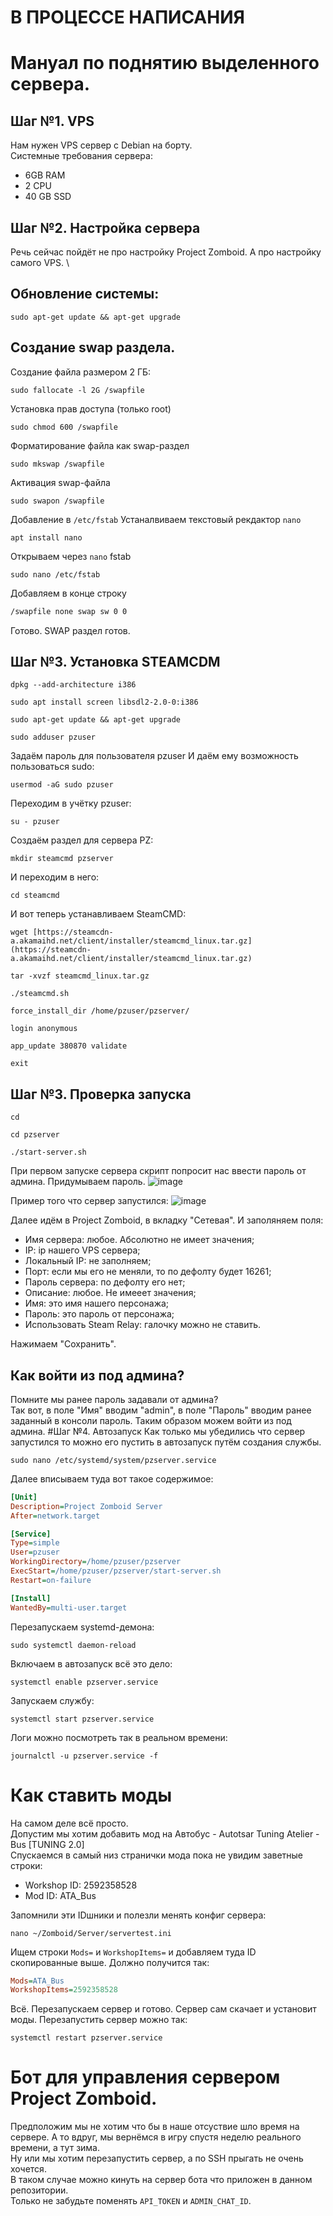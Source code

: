 # В ПРОЦЕССЕ НАПИСАНИЯ

# Мануал по поднятию выделенного сервера.

## Шаг №1. VPS
Нам нужен VPS сервер с Debian на борту. \
Системные требования сервера:
* 6GB RAM
* 2 CPU
* 40 GB SSD

## Шаг №2. Настройка сервера
Речь сейчас пойдёт не про настройку Project Zomboid. А про настройку самого VPS. \

## Обновление системы:
```shell
sudo apt-get update && apt-get upgrade
```
## Создание swap раздела.
Создание файла размером 2 ГБ:
```shell
sudo fallocate -l 2G /swapfile
```
Установка прав доступа (только root)
```shell
sudo chmod 600 /swapfile
```
Форматирование файла как swap-раздел
```shell
sudo mkswap /swapfile
```
Активация swap-файла
```shell
sudo swapon /swapfile
```
Добавление в `/etc/fstab`
Устаналвиваем текстовый рекдактор `nano`
```shell
apt install nano
```
Открываем через `nano` fstab
```shell
sudo nano /etc/fstab
```
Добавляем в конце строку
```txt
/swapfile none swap sw 0 0
```
Готово. SWAP раздел готов.

## Шаг №3. Установка STEAMCDM
```shell
dpkg --add-architecture i386
```
```shell
sudo apt install screen libsdl2-2.0-0:i386
```
```shell
sudo apt-get update && apt-get upgrade
```
```shell
sudo adduser pzuser
```
Задаём пароль для пользователя pzuser
И даём ему возможность пользоваться sudo:
```shell
usermod -aG sudo pzuser
```
Переходим в учётку pzuser:
```shell
su - pzuser
```
Создаём раздел для сервера PZ:
```shell
mkdir steamcmd pzserver
```
И переходим в него:
```shell
cd steamcmd
```
И вот теперь устанавливаем SteamCMD:
```shell
wget [https://steamcdn-a.akamaihd.net/client/installer/steamcmd_linux.tar.gz](https://steamcdn-a.akamaihd.net/client/installer/steamcmd_linux.tar.gz)
```
```shell
tar -xvzf steamcmd_linux.tar.gz
```
```shell
./steamcmd.sh
```
```shell
force_install_dir /home/pzuser/pzserver/
```
```shell
login anonymous
```
```shell
app_update 380870 validate
```
```shell
exit
```
## Шаг №3. Проверка запуска
```shell
cd
```
```shell
cd pzserver
```
```shell
./start-server.sh
```
При первом запуске сервера скрипт попросит нас ввести пароль от админа. Придумываем пароль.
![image](https://github.com/user-attachments/assets/850fe429-025d-4ffb-ad1f-0cbe4b5b8a11)


Пример того что сервер запустился:
![image](https://github.com/user-attachments/assets/007d7a70-29cb-49ee-9e03-ad07abc31ba5)

Далее идём в Project Zomboid, в вкладку "Сетевая". И заполяняем поля:
 * Имя сервера: любое. Абсолютно не имеет значения;
 * IP: ip нашего VPS сервера;
 * Локальный IP: не заполняем;
 * Порт: если мы его не меняли, то по дефолту будет 16261;
 * Пароль сервера: по дефолту его нет;
 * Описание: любое. Не имееет значения;
 * Имя: это имя нашего персонажа;
 * Пароль: это пароль от персонажа;
 * Использовать Steam Relay: галочку можно не ставить.

Нажимаем "Сохранить".
## Как войти из под админа?
Помните мы ранее пароль задавали от админа? \
Так вот, в поле "Имя" вводим "admin", в поле "Пароль" вводим ранее заданный в консоли пароль. Таким образом можем войти из под админа.
#Шаг №4. Автозапуск
Как только мы убедились что сервер запустился то можно его пустить в автозапуск путём создания службы.
```shell
sudo nano /etc/systemd/system/pzserver.service
```
Далее вписываем туда вот такое содержимое:
```ini
[Unit]
Description=Project Zomboid Server
After=network.target

[Service]
Type=simple
User=pzuser
WorkingDirectory=/home/pzuser/pzserver
ExecStart=/home/pzuser/pzserver/start-server.sh
Restart=on-failure

[Install]
WantedBy=multi-user.target
```
Перезапускаем systemd-демона:
```shell
sudo systemctl daemon-reload
```
Включаем в автозапуск всё это дело:
```shell
systemctl enable pzserver.service
```
Запускаем службу:
```shell
systemctl start pzserver.service
```
Логи можно посмотреть так в реальном времени:
```shell
journalctl -u pzserver.service -f
```
# Как ставить моды
На самом деле всё просто. \
Допустим мы хотим добавить мод на Автобус - Autotsar Tuning Atelier - Bus [TUNING 2.0] [  ](https://steamcommunity.com/sharedfiles/filedetails/?id=2592358528) \
Спускаемся в самый низ странички мода пока не увидим заветные строки:
* Workshop ID: 2592358528
* Mod ID: ATA_Bus

Запомнили эти IDшники и полезли менять конфиг сервера:
```shell
nano ~/Zomboid/Server/servertest.ini
```
Ищем строки `Mods=` и `WorkshopItems=` и добавляем туда ID скопированные выше. Должно получится так:
```ini
Mods=ATA_Bus
WorkshopItems=2592358528
```
Всё. Перезапускаем сервер и готово. Сервер сам скачает и установит моды. Перезапустить сервер можно так:
```shell
systemctl restart pzserver.service
```
# Бот для управления сервером Project Zomboid.
Предположим мы не хотим что бы в наше отсуствие шло время на сервере. А то вдруг, мы вернёмся в игру спустя неделю реального времени, а тут зима. \
Ну или мы хотим перезапустить сервер, а по SSH прыгать не очень хочется. \
В таком случае можно кинуть на сервер бота что приложен в данном репозитории. \
Только не забудьте поменять `API_TOKEN` и `ADMIN_CHAT_ID`.


